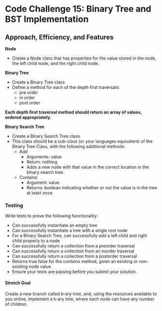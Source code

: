 # Code Challenge 15: Binary Tree and BST Implementation

## Approach, Efficiency, and Features

**Node**

- Create a Node class that has properties for the value stored in the node, the left child node, and the right child node.

**Binary Tree**

- Create a Binary Tree class
- Define a method for each of the depth first traversals:
  - pre order
  - in order
  - post order

**Each depth first traversal method should return an array of values, ordered appropriately.**

**Binary Search Tree**

- Create a Binary Search Tree class
- This class should be a sub-class (or your languages equivalent) of the Binary Tree Class, with the following additional methods:
  - Add
    - Arguments: value
    - Return: nothing
    - Adds a new node with that value in the correct location in the binary search tree.
  - Contains
    - Argument: value
    - Returns: boolean indicating whether or not the value is in the tree at least once.

### Testing

Write tests to prove the following functionality:

- Can successfully instantiate an empty tree
- Can successfully instantiate a tree with a single root node
- For a Binary Search Tree, can successfully add a left child and right child properly to a node
- Can successfully return a collection from a preorder traversal
- Can successfully return a collection from an inorder traversal
- Can successfully return a collection from a postorder traversal
- Returns true	false for the contains method, given an existing or non-existing node value
- Ensure your tests are passing before you submit your solution.

#### Stretch Goal

Create a new branch called k-ary-tree, and, using the resources available to you online, implement a k-ary tree, where each node can have any number of children.
